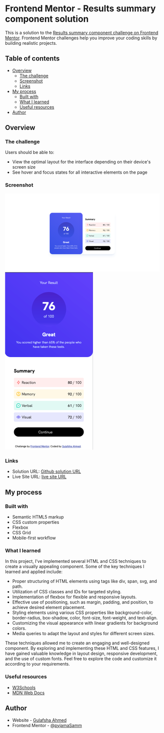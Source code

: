 # Frontend Mentor - Results summary component solution

This is a solution to the [Results summary component challenge on Frontend Mentor](https://www.frontendmentor.io/challenges/results-summary-component-CE_K6s0maV). Frontend Mentor challenges help you improve your coding skills by building realistic projects. 

## Table of contents

- [Overview](#overview)
  - [The challenge](#the-challenge)
  - [Screenshot](#screenshot)
  - [Links](#links)
- [My process](#my-process)
  - [Built with](#built-with)
  - [What I learned](#what-i-learned)
  - [Useful resources](#useful-resources)
- [Author](#author)


## Overview

### The challenge

Users should be able to:

- View the optimal layout for the interface depending on their device's screen size
- See hover and focus states for all interactive elements on the page

### Screenshot

![Design for desktop](./assets/images/screenshot_desktop.png)
![Design for mobile](./assets/images/screenshot_mobile.png)


### Links

- Solution URL: [Github solution URL](https://github.com/pyjamaSamm/frontendMentor_I.git)
- Live Site URL: [live site URL](https://pyjamasamm.github.io/frontendMentor_I/)

## My process

### Built with

- Semantic HTML5 markup
- CSS custom properties
- Flexbox
- CSS Grid
- Mobile-first workflow

### What I learned

In this project, I've implemented several HTML and CSS techniques to create a visually appealing component. Some of the key techniques I learned and applied include:

* Proper structuring of HTML elements using tags like div, span, svg, and path.
* Utilization of CSS classes and IDs for targeted styling.
* Implementation of flexbox for flexible and responsive layouts.
* Effective use of positioning, such as margin, padding, and position, to achieve desired element placement.
* Styling elements using various CSS properties like background-color, border-radius, box-shadow, color, font-size, font-weight, and text-align.
* Customizing the visual appearance with linear gradients for background colors.
* Media queries to adapt the layout and styles for different screen sizes.

These techniques allowed me to create an engaging and well-designed component. By exploring and implementing these HTML and CSS features, I have gained valuable knowledge in layout design, responsive development, and the use of custom fonts. Feel free to explore the code and customize it according to your requirements.


### Useful resources

- [W3Schools](https://www.w3schools.com/)
- [MDN Web Docs](https://developer.mozilla.org/en-US/)


## Author

- Website - [Gulafsha Ahmed](https://www.your-site.com)
- Frontend Mentor - [@pyjamaSamm](https://www.frontendmentor.io/profile/pyjamaSamm)

